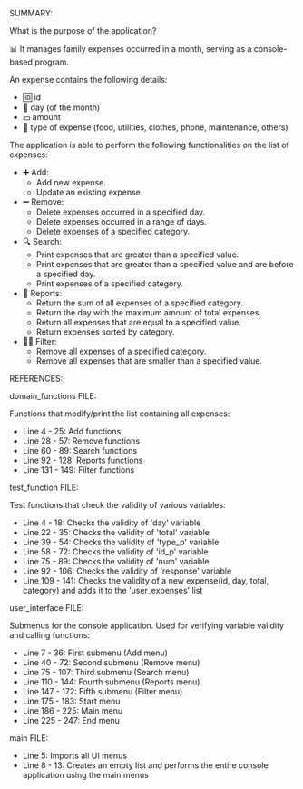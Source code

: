 SUMMARY:

What is the purpose of the application?

📊 It manages family expenses occurred in a month, serving as a console-based program.
   
An expense contains the following details:
   - 🆔 id
   - 📅 day (of the month)
   - 💵 amount
   - 📁 type of expense (food, utilities, clothes, phone, maintenance, others)

The application is able to perform the following functionalities on the list of expenses:
   - ➕ Add:
     - Add new expense.
     - Update an existing expense.
   - ➖ Remove:
     - Delete expenses occurred in a specified day.
     - Delete expenses occurred in a range of days.
     - Delete expenses of a specified category.
   - 🔍 Search:
     - Print expenses that are greater than a specified value.
     - Print expenses that are greater than a specified value and are before a specified day.
     - Print expenses of a specified category.
   - 📰 Reports:
     - Return the sum of all expenses of a specified category.
     - Return the day with the maximum amount of total expenses.
     - Return all expenses that are equal to a specified value.
     - Return expenses sorted by category.
   - 🕵️‍♂️ Filter:
     - Remove all expenses of a specified category.
     - Remove all expenses that are smaller than a specified value.



REFERENCES:

domain_functions FILE:

Functions that modify/print the list containing all expenses:
- Line   4 -  25: Add functions
- Line  28 -  57: Remove functions
- Line  60 -  89: Search functions
- Line  92 - 128: Reports functions
- Line 131 - 149: Filter functions

test_function FILE:

Test functions that check the validity of various variables:
- Line   4 -  18: Checks the validity of 'day' variable
- Line  22 -  35: Checks the validity of 'total' variable
- Line  39 -  54: Checks the validity of 'type_p' variable
- Line  58 -  72: Checks the validity of 'id_p' variable
- Line  75 -  89: Checks the validity of 'num' variable
- Line  92 - 106: Checks the validity of 'response' variable
- Line 109 - 141: Checks the validity of a new expense(id, day, total, category) and adds it to the 'user_expenses' list

user_interface FILE:

Submenus for the console application. Used for verifying variable validity and calling functions:
- Line   7 -  36: First submenu (Add menu)
- Line  40 -  72: Second submenu (Remove menu)
- Line  75 - 107: Third submenu (Search menu)
- Line 110 - 144: Fourth submenu (Reports menu)
- Line 147 - 172: Fifth submenu (Filter menu)
- Line 175 - 183: Start menu
- Line 186 - 225: Main menu
- Line 225 - 247: End menu

main FILE:
- Line      5: Imports all UI menus
- Line 8 - 13: Creates an empty list and performs the entire console application using the main menus

